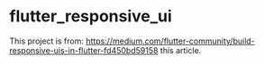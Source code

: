 # flutter_responsive_ui

This project is from: https://medium.com/flutter-community/build-responsive-uis-in-flutter-fd450bd59158 this article.
